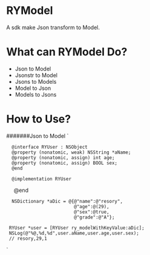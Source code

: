 RYModel
==============
A sdk make Json transform to Model.

What can RYModel Do?
==============
* Json to Model
* Jsonstr to Model
* Jsons to Models
* Model to Json
* Models to Jsons

How to Use?
==============
#######Json to Model
`
    
      @interface RYUser : NSObject
      @property (nonatomic, weak) NSString *aName;
      @property (nonatomic, assign) int age;
      @property (nonatomic, assign) BOOL sex;
      @end 
      
      @implementation RYUser
      
      @end
      
      
      NSDictionary *aDic = @{@"name":@"resory",
                             @"age":@(29),
                             @"sex":@true,
                             @"grade":@"A"};    
                                   
     RYUser *user = [RYUser ry_modelWithKeyValue:aDic];
     NSLog(@"%@,%d,%d",user.aName,user.age,user.sex);
     // resory,29,1
`
